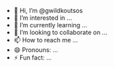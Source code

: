 - 👋 Hi, I’m @gwildkoutsos
- 👀 I’m interested in ...
- 🌱 I’m currently learning ...
- 💞️ I’m looking to collaborate on ...
- 📫 How to reach me ...
- 😄 Pronouns: ...
- ⚡ Fun fact: ...

<!---
gwildkoutsos/gwildkoutsos is a ✨ special ✨ repository because its `README.md` (this file) appears on your GitHub profile.
You can click the Preview link to take a look at your changes.
--->
